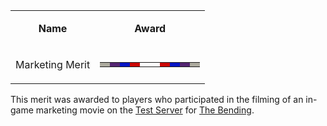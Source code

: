 <table>
<tbody>
<tr class="odd">
<td style="text-align: center;"><p><b>Name</b></p></td>
<td style="text-align: center;"><p><b>Award</b></p></td>
</tr>
<tr class="even">
<td style="text-align: center;"><p>Marketing Merit</p></td>
<td style="text-align: center;"><table class="bigmerit">
<tr>
<td bgcolor="#acaa9e">
</td>
<td bgcolor="#542572">
</td>
<td bgcolor="#0715C4">
</td>
<td bgcolor="#CB0806">
</td>
<td bgcolor="white">
</td>
<td bgcolor="white">
</td>
<td bgcolor="#CB0806">
</td>
<td bgcolor="#0715C4">
</td>
<td bgcolor="#542572">
</td>
<td bgcolor="#acaa9e">
</td>
</tr>
</table></td>
</tr>
</tbody>
</table>

This merit was awarded to players who participated in the filming of an
in-game marketing movie on the [Test Server](../etc/Test_Server.md) for
[The Bending](../etc/The_Bending.md).

<!--[category:Merits](category:Merits.md)-->
